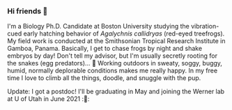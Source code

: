 ### Hi friends 👋

I'm a Biology Ph.D. Candidate at Boston University studying the vibration-cued early hatching behavior of *Agalychnis callidryas* (red-eyed treefrogs). My field work is conducted at the Smithsonian Tropical Research Institute in Gamboa, Panama. Basically, I get to chase frogs by night and shake embryos by day! Don't tell my advisor, but I'm usually secretly rooting for the snakes (egg predators)... :snake: Working outdoors in sweaty, soggy, buggy, humid, normally deplorable conditions makes me really happy. In my free time I love to climb all the things, doodle, and snuggle with the pup. 

Update: I got a postdoc! I'll be graduating in May and joining the Werner lab at U of Utah in June 2021 ::tada::
